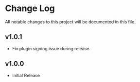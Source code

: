 # Change Log

All notable changes to this project will be documented in this file.

## v1.0.1

- Fix plugin signing issue during release.

## v1.0.0

- Initial Release

